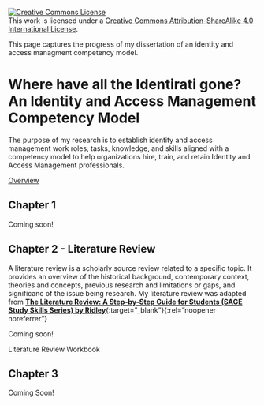 <a rel="license" href="http://creativecommons.org/licenses/by-sa/4.0/"><img alt="Creative Commons License" style="border-width:0" src="https://i.creativecommons.org/l/by-sa/4.0/88x31.png" /></a><br />This work is licensed under a <a rel="license" href="http://creativecommons.org/licenses/by-sa/4.0/">Creative Commons Attribution-ShareAlike 4.0 International License</a>.

This page captures the progress of my dissertation of an identity and access managment competency model.

# Where have all the Identirati gone? An Identity and Access Management Competency Model

The purpose of my research is to establish identity and access management work roles, tasks, knowledge, and skills aligned with a competency model to help organizations hire, train, and retain Identity and Access Management professionals.

[Overview](IAMWP-Overview-202103.md)

## Chapter 1

Coming soon!

## Chapter 2 - Literature Review

A literature review is a scholarly source review related to a specific topic. It provides an overview of the historical background, contemporary context, theories and concepts, previous research and limitations or gaps, and significanc of the issue being research. My literature review was adapted from [**The Literature Review: A Step-by-Step Guide for Students (SAGE Study Skills Series) by Ridley**](https://www.amazon.com/Literature-Review-Step-Step-Students/dp/1446201430/ref=pd_lpo_14_t_0/141-5825669-0250349?_encoding=UTF8&pd_rd_i=1446201430&pd_rd_r=519270a8-c143-4def-9b02-c153a52cae99&pd_rd_w=yJF2F&pd_rd_wg=4N1TU&pf_rd_p=337be819-13af-4fb9-8b3e-a5291c097ebb&pf_rd_r=MAZXGWSSCK99FXCE77YH&psc=1&refRID=MAZXGWSSCK99FXCE77YH){:target=”_blank”}{:rel=”noopener noreferrer”}

Coming soon!

Literature Review Workbook

## Chapter 3

Coming Soon!
